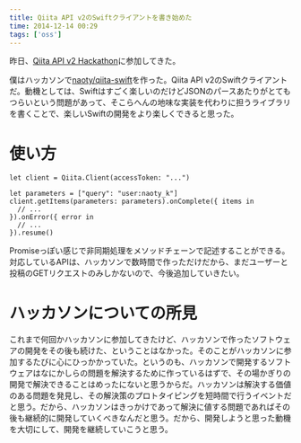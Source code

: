 ```yaml
---
title: Qiita API v2のSwiftクライアントを書き始めた
time: 2014-12-14 00:29
tags: ['oss']
---
```


昨日、[Qiita API v2 Hackathon](http://peatix.com/event/55420)に参加してきた。

僕はハッカソンで[naoty/qiita-swift](https://github.com/naoty/qiita-swift)を作った。Qiita API v2のSwiftクライアントだ。動機としては、Swiftはすごく楽しいのだけどJSONのパースあたりがとてもつらいという問題があって、そこらへんの地味な実装を代わりに担うライブラリを書くことで、楽しいSwiftの開発をより楽しくできると思った。

# 使い方

```
let client = Qiita.Client(accessToken: "...")

let parameters = ["query": "user:naoty_k"]
client.getItems(parameters: parameters).onComplete({ items in
  // ...
}).onError({ error in
  // ...
}).resume()
```

Promiseっぽい感じで非同期処理をメソッドチェーンで記述することができる。対応しているAPIは、ハッカソンで数時間で作っただけだから、まだユーザーと投稿のGETリクエストのみしかないので、今後追加していきたい。

# ハッカソンについての所見

これまで何回かハッカソンに参加してきたけど、ハッカソンで作ったソフトウェアの開発をその後も続けた、ということはなかった。そのことがハッカソンに参加するたびに心にひっかかっていた。というのも、ハッカソンで開発するソフトウェアはなにかしらの問題を解決するために作っているはずで、その場かぎりの開発で解決できることはめったにないと思うからだ。ハッカソンは解決する価値のある問題を発見し、その解決策のプロトタイピングを短時間で行うイベントだと思う。だから、ハッカソンはきっかけであって解決に値する問題であればその後も継続的に開発していくべきなんだと思う。だから、開発しようと思った動機を大切にして、開発を継続していこうと思う。
